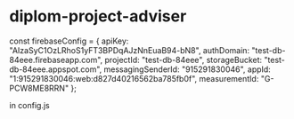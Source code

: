 


# diplom-project-adviser



const firebaseConfig = {
  apiKey: "AIzaSyC1OzLRhoS1yFT3BPDqAJzNnEuaB94-bN8",
  authDomain: "test-db-84eee.firebaseapp.com",
  projectId: "test-db-84eee",
  storageBucket: "test-db-84eee.appspot.com",
  messagingSenderId: "915291830046",
  appId: "1:915291830046:web:d827d40216562ba785fb0f",
  measurementId: "G-PCW8ME8RRN"
};

in config.js
